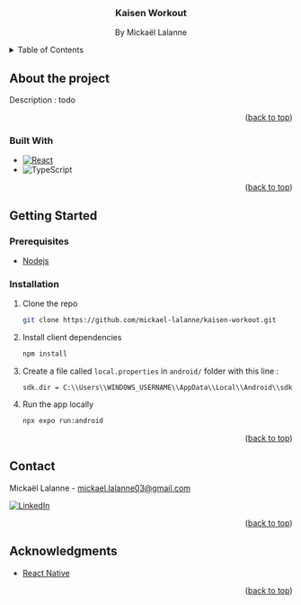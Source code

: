 <!-- Improved compatibility of back to top link: See: https://github.com/othneildrew/Best-README-Template/pull/73 -->
<a name="readme-top"></a>

<!-- PROJECT LOGO -->
<br />
<div align="center">
    <!-- <img src="README-icon.png" alt="Logo" width="80" height="80"> -->

  <h3 align="center">Kaisen Workout</h3>

  <p align="center">
      By Mickaël Lalanne
  </p>
</div>

<!-- TABLE OF CONTENTS -->
<details>
  <summary>Table of Contents</summary>
  <ol>
    <li>
      <a href="#about-the-project">About The Project</a>
      <ul>
        <li><a href="#built-with">Built With</a></li>
      </ul>
    </li>
    <li>
      <a href="#getting-started">Getting Started</a>
      <ul>
        <li><a href="#prerequisites">Prerequisites</a></li>
        <li><a href="#installation">Installation</a></li>
      </ul>
    </li>
    <li><a href="#contact">Contact</a></li>
    <li><a href="#acknowledgments">Acknowledgments</a></li>
  </ol>
</details>

<!-- ABOUT THE PROJECT -->
## About the project

<!-- ![Product Name Screen Shot][product-screenshot] -->
Description : todo

<p align="right">(<a href="#readme-top">back to top</a>)</p>

### Built With

* [![React][React-native]][React-native-url]
* ![TypeScript](https://img.shields.io/badge/typescript-%23007ACC.svg?style=for-the-badge&logo=typescript&logoColor=white)

<p align="right">(<a href="#readme-top">back to top</a>)</p>

<!-- GETTING STARTED -->
## Getting Started

### Prerequisites

* [Nodejs](https://nodejs.org/en)

### Installation

1. Clone the repo
   ```sh
   git clone https://github.com/mickael-lalanne/kaisen-workout.git
   ```
2. Install client dependencies
   ```sh
   npm install
   ```
3. Create a file called `local.properties` in `android/` folder with  this line :
   ```
   sdk.dir = C:\\Users\\WINDOWS_USERNAME\\AppData\\Local\\Android\\sdk
   ```
4. Run the app locally
   ```sh
   npx expo run:android
   ```

<p align="right">(<a href="#readme-top">back to top</a>)</p>

<!-- CONTACT -->
## Contact

Mickaël Lalanne - mickael.lalanne03@gmail.com

[![LinkedIn][linkedin-shield]][linkedin-url]

<p align="right">(<a href="#readme-top">back to top</a>)</p>

<!-- ACKNOWLEDGMENTS -->
## Acknowledgments

* [React Native](https://reactnative.dev/docs/getting-started)

<p align="right">(<a href="#readme-top">back to top</a>)</p>

<!-- MARKDOWN LINKS & IMAGES -->
<!-- [product-screenshot]: demo.gif -->
[linkedin-shield]: https://img.shields.io/badge/-LinkedIn-black.svg?style=for-the-badge&logo=linkedin&colorB=555
[linkedin-url]: https://www.linkedin.com/in/mickael-lalanne/
[React-native]:  https://img.shields.io/badge/react_native-%2320232a.svg?style=for-the-badge&logo=react&logoColor=%2361DAFB
[React-native-url]: https://reactnative.dev/